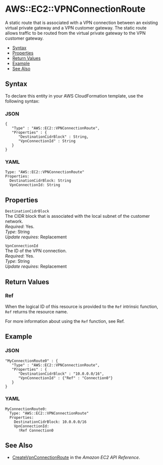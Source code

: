 # AWS::EC2::VPNConnectionRoute<a name="aws-resource-ec2-vpn-connection-route"></a>

A static route that is associated with a VPN connection between an existing virtual private gateway and a VPN customer gateway\. The static route allows traffic to be routed from the virtual private gateway to the VPN customer gateway\.


+ [Syntax](#aws-resource-ec2-vpnconnectionroute-syntax)
+ [Properties](#w3ab2c21c10d500b9)
+ [Return Values](#w3ab2c21c10d500c11)
+ [Example](#w3ab2c21c10d500c13)
+ [See Also](#w3ab2c21c10d500c15)

## Syntax<a name="aws-resource-ec2-vpnconnectionroute-syntax"></a>

To declare this entity in your AWS CloudFormation template, use the following syntax:

### JSON<a name="aws-resource-ec2-vpnconnectionroute-syntax.json"></a>

```
{
   "Type" : "AWS::EC2::VPNConnectionRoute",
   "Properties" : {
      "DestinationCidrBlock" : String,
      "VpnConnectionId" : String
   }
}
```

### YAML<a name="aws-resource-ec2-vpnconnectionroute-syntax.yaml"></a>

```
Type: "AWS::EC2::VPNConnectionRoute"
Properties: 
  DestinationCidrBlock: String
  VpnConnectionId: String
```

## Properties<a name="w3ab2c21c10d500b9"></a>

`DestinationCidrBlock`  
The CIDR block that is associated with the local subnet of the customer network\.  
*Required*: Yes\.  
*Type*: String  
*Update requires*: Replacement

`VpnConnectionId`  
The ID of the VPN connection\.  
*Required*: Yes\.  
*Type*: String  
*Update requires*: Replacement

## Return Values<a name="w3ab2c21c10d500c11"></a>

### Ref<a name="w3ab2c21c10d500c11b2"></a>

When the logical ID of this resource is provided to the `Ref` intrinsic function, `Ref` returns the resource name\.

For more information about using the `Ref` function, see Ref\.

## Example<a name="w3ab2c21c10d500c13"></a>

### JSON<a name="aws-resource-ec2-vpnconnectionroute-example.json"></a>

```
"MyConnectionRoute0" : {
   "Type" : "AWS::EC2::VPNConnectionRoute",
   "Properties" : {
      "DestinationCidrBlock" : "10.0.0.0/16",
      "VpnConnectionId" : {"Ref" : "Connection0"}
   }
}
```

### YAML<a name="aws-resource-ec2-vpnconnectionroute-example.yaml"></a>

```
MyConnectionRoute0: 
  Type: "AWS::EC2::VPNConnectionRoute"
  Properties: 
    DestinationCidrBlock: 10.0.0.0/16
    VpnConnectionId: 
      !Ref Connection0
```

## See Also<a name="w3ab2c21c10d500c15"></a>

+ [CreateVpnConnectionRoute](http://docs.aws.amazon.com/AWSEC2/latest/APIReference/ApiReference-query-CreateVpnConnectionRoute.html) in the *Amazon EC2 API Reference*\.